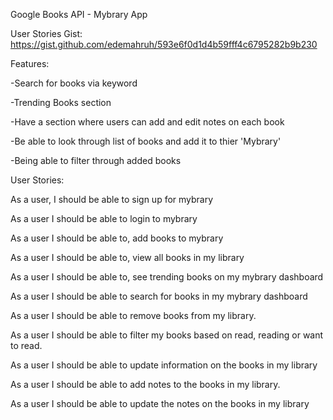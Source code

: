 Google Books API - Mybrary App

User Stories Gist:
https://gist.github.com/edemahruh/593e6f0d1d4b59fff4c6795282b9b230


Features:

-Search for books via keyword

-Trending Books section

-Have a section where users can add and edit notes on each book

-Be able to look through list of books and add it to thier 'Mybrary'

-Being able to filter through added books


User Stories:

As a user, I should be able to sign up for mybrary

As a user I should be able to login to mybrary

As a user I should be able to, add books to mybrary

As a user I should be able to, view all books in my library

As a user I should be able to, see trending books on my mybrary dashboard

As a user I should be able to search for books in my mybrary dashboard

As a user I should be able to remove books from my library.

As a user I should be able to filter my books based on read, reading or want to read.

As a user I should be able to update information on the books in my library

As a user I should be able to add notes to the books in my library.

As a user I should be able to update the notes on the books in my library